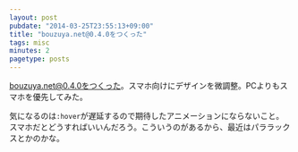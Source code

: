 ```yaml
---
layout: post
pubdate: "2014-03-25T23:55:13+09:00"
title: "bouzuya.net@0.4.0をつくった"
tags: misc
minutes: 2
pagetype: posts
---
```

bouzuya.net@0.4.0をつくった。スマホ向けにデザインを微調整。PCよりもスマホを優先してみた。

気になるのは`:hover`が遅延するので期待したアニメーションにならないこと。スマホだとどうすればいいんだろう。こういうのがあるから、最近はパララックスとかのかな。

